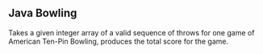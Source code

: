 ## Java Bowling ##

Takes a given integer array of a valid sequence of throws for one game of American Ten-Pin
Bowling, produces the total score for the game. 

